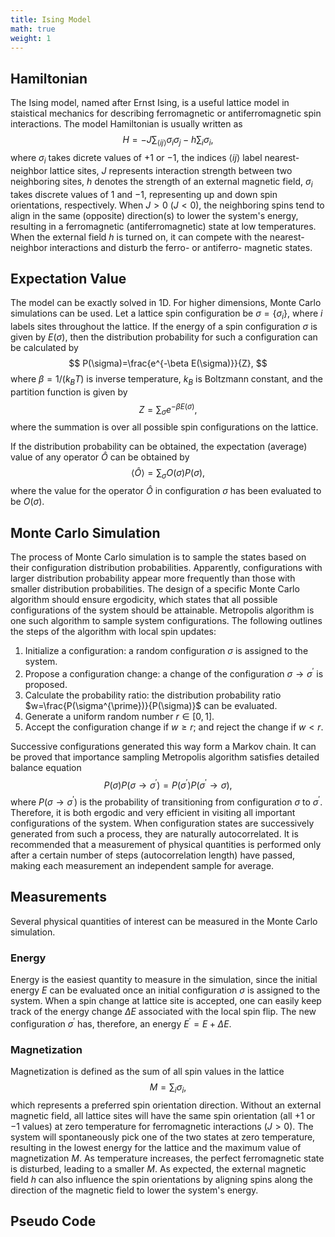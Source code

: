 ```yaml
---
title: Ising Model
math: true
weight: 1
---
```


## Hamiltonian

The Ising model, named after Ernst Ising, is a useful lattice model in staistical mechanics for describing ferromagnetic or antiferromagnetic spin interactions. The model Hamiltonian is usually written as
$$
H = -J\sum_{\langle ij\rangle} \sigma_i\sigma_j -h\sum_{i} \sigma_i,
$$
where $\sigma_i$ takes dicrete values of $+1$ or $-1$, the indices $\langle ij\rangle$ label nearest-neighbor lattice sites, $J$ represents interaction strength between two neighboring sites, $h$ denotes the strength of an external magnetic field, $\sigma_i$ takes discrete values of $1$ and $-1$, representing up and down spin orientations, respectively. When $J>0$ ($J\lt 0$), the neighboring spins tend to align in the same (opposite) direction(s) to lower the system's energy, resulting in a ferromagnetic (antiferromagnetic) state at low temperatures. When the external field $h$ is turned on, it can compete with the nearest-neighbor interactions and disturb the ferro- or antiferro- magnetic states.
   
## Expectation Value
The model can be exactly solved in 1D. For higher dimensions, Monte Carlo simulations can be used. Let a lattice spin configuration be $\sigma=\{ \sigma_i \}$, where $i$ labels sites throughout the lattice. If the energy of a spin configuration $\sigma$ is given by $E(\sigma)$, then the distribution probability for such a configuration can be calculated by
$$
P(\sigma)=\frac{e^{-\beta E(\sigma)}}{Z},
$$
where $\beta=1/(k_BT)$ is inverse temperature, $k_B$ is Boltzmann constant, and the partition function is given by 
$$
Z=\sum_{\sigma}e^{-\beta E(\sigma)},
$$
where the summation is over all possible spin configurations on the lattice.

If the distribution probability can be obtained, the expectation (average) value of any operator $\hat{O}$ can be obtained by
$$
\langle \hat{O}\rangle = \sum_{\sigma} O(\sigma)P(\sigma),
$$
where the value for the operator $\hat{O}$ in configuration $\sigma$ has been evaluated to be  $O(\sigma)$.

## Monte Carlo Simulation
The process of Monte Carlo simulation is to sample the states based on their configuration distribution probabilities. Apparently, configurations with larger distribution probability appear more frequently than those with smaller distribution probabilities. The design of a specific Monte Carlo algorithm should ensure ergodicity, which states that all possible configurations of the system should be attainable. Metropolis algorithm is one such algorithm to sample system configurations. The following outlines the steps of the algorithm with local spin updates:
1. Initialize a configuration: a random configuration $\sigma$ is assigned to the system.
2. Propose a configuration change: a change of the configuration $\sigma \rightarrow \sigma^{\prime}$ is proposed.
3. Calculate the probability ratio: the distribution probability ratio $w=\frac{P(\sigma^{\prime})}{P(\sigma)}$ can be evaluated.
4. Generate a uniform random number $r\in [0,1]$.
5. Accept the configuration change if $w\ge r$; and reject the change if $w\lt r$.

Successive configurations generated this way form a Markov chain. It can be proved that importance sampling Metropolis algorithm satisfies detailed balance equation
$$
P(\sigma)P(\sigma\rightarrow\sigma^{\prime})=P(\sigma^{'})P(\sigma^{\prime}\rightarrow\sigma),
$$
where $P(\sigma\rightarrow\sigma^{\prime})$ is the probability of transitioning from configuration $\sigma$ to $\sigma^{\prime}$.
Therefore, it is both ergodic and very efficient in visiting all important configurations of the system. When configuration states are successively generated from such a process, they are naturally autocorrelated. It is recommended that a measurement of physical quantities is performed only after a certain number of steps (autocorrelation length) have passed, making each measurement an independent sample for average. 

## Measurements
Several physical quantities of interest can be measured in the Monte Carlo simulation.

### Energy
Energy is the easiest quantity to measure in the simulation, since the initial energy $E$ can be evaluated once an initial configuration $\sigma$ is assigned to the system. When a spin change at lattice site is accepted, one can easily keep track of the energy change $\Delta E$ associated with the local spin flip. The new configuration $\sigma^{\prime}$ has, therefore, an energy $E^{\prime}=E+\Delta E$.

### Magnetization
Magnetization is defined as the sum of all spin values in the lattice
$$
M=\sum_i\sigma_i,
$$
which represents a preferred spin orientation direction. Without an external magnetic field, all lattice sites will have the same spin orientation (all $+1$ or $-1$ values) at zero temperature for ferromagnetic interactions ($J\gt 0$). The system will spontaneously pick one of the two states at zero temperature, resulting in the lowest energy for the lattice and the maximum value of magnetization $M$. As temperature increases, the perfect ferromagnetic state is disturbed, leading to a smaller $M$. As expected, the external magnetic field $h$ can also influence the spin orientations by aligning spins along the direction of the magnetic field to lower the system's energy.

## Pseudo Code

